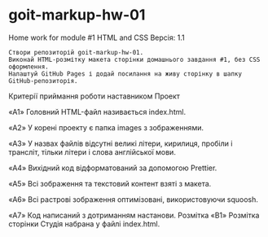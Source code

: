 # goit-markup-hw-01
Home work for module #1 HTML and CSS
Версія: 1.1

    Створи репозиторій goit-markup-hw-01.
    Виконай HTML-розмітку макета сторінки домашнього завдання #1, без CSS оформлення.
    Налаштуй GitHub Pages і додай посилання на живу сторінку в шапку GitHub-репозиторія.

Критерії приймання роботи наставником
Проект

«A1» Головний HTML-файл називається index.html.

«A2» У корені проекту є папка images з зображеннями.

«A3» У назвах файлів відсутні великі літери, кирилиця, пробіли і трансліт, тільки літери і слова англійської мови.

«A4» Вихідний код відформатований за допомогою Prettier.

«A5» Всі зображення та текстовий контент взяті з макета.

«A6» Всі растрові зображення оптимізовані, використовуючи squoosh.

«A7» Код написаний з дотриманням настанови.
Розмітка
«B1» Розмітка сторінки Студія набрана у файлі index.html.